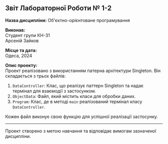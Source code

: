 Звіт Лабораторної Роботи № 1-2
---
**Назва дисципліни:** Об'єктно-орієнтоване програмування

**Виконав:**  
Студент групи КН-31  
Арсеній Зайков

**Місце та дата:**  
Одеса, 2024

**Опис проекту:**  
Проект реалізовано з використанням патерна архітектури Singleton. Він складається з трьох файлів:

1. `DataController`: Клас, що реалізує паттерн Singleton та надає термінал для взаємодії з застосунком.
2. `ObjectData`: Файл, який містить класи для обробки даних.
3. `Program`: Клас, де в методі `main` реалізований термінал класу `DataController`.

Кожен файл виконує свою функцію для успішної реалізації застосунку.

---

Проект створено з метою навчання та відповідає вимогам зазначеної дисципліни.
